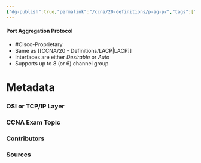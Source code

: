 ```yaml
---
{"dg-publish":true,"permalink":"/ccna/20-definitions/p-ag-p/","tags":["defs_ccna"],"created":"2023-11-05T10:55:11.000-08:00","updated":"2023-11-08T14:00:47.000-08:00"}
---
```


#### Port Aggregation Protocol
- #Cisco-Proprietary 
- Same as [[CCNA/20 - Definitions/LACP\|LACP]]
- Interfaces are either *Desirable* or *Auto*
- Supports up to 8 (or 6) channel group



# Metadata
### OSI or TCP/IP Layer

### CCNA Exam Topic

### Contributors

### Sources
